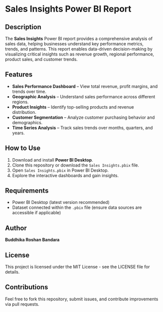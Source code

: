 # Sales Insights Power BI Report

## Description
The **Sales Insights** Power BI report provides a comprehensive analysis of sales data, helping businesses understand key performance metrics, trends, and patterns. This report enables data-driven decision-making by visualizing critical insights such as revenue growth, regional performance, product sales, and customer trends.

## Features
- **Sales Performance Dashboard** – View total revenue, profit margins, and trends over time.
- **Geographic Analysis** – Understand sales performance across different regions.
- **Product Insights** – Identify top-selling products and revenue distribution.
- **Customer Segmentation** – Analyze customer purchasing behavior and demographics.
- **Time Series Analysis** – Track sales trends over months, quarters, and years.

## How to Use
1. Download and install **Power BI Desktop**.
2. Clone this repository or download the `Sales Insights.pbix` file.
3. Open `Sales Insights.pbix` in Power BI Desktop.
4. Explore the interactive dashboards and gain insights.

## Requirements
- Power BI Desktop (latest version recommended)
- Dataset connected within the `.pbix` file (ensure data sources are accessible if applicable)

## Author
**Buddhika Roshan Bandara**  

## License
This project is licensed under the MIT License - see the LICENSE file for details.

## Contributions
Feel free to fork this repository, submit issues, and contribute improvements via pull requests.

